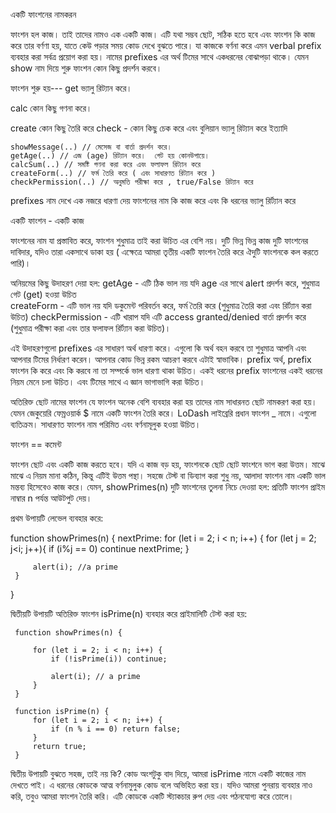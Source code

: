 











একটি ফাংশনের নামকরন

ফাংশন হল কাজ। তাই তাদের নামও এক একটি কাজ। এটি যথা সম্ভব ছোট, সঠিক হতে হবে এবং ফাংশন কি কাজ করে তার বর্ণণা হয়, যাতে কেউ পড়ার সময় কোড দেখে বুঝতে পারে।
যা কাজকে বর্ণনা করে এমন verbal prefix ব্যবহার করা সর্বত্র প্রয়োগ করা হয়। নামের prefixes এর অর্থ টিমের সাথে একধরনের বোঝাপড়া থাকে।
যেমন show নাম দিয়ে শুরু ফাংশন কোন কিছু প্রদর্শন করবে।

ফাংশন শুরু হয়---
get ভ্যালু রিট্যান করে।
 
calc কোন কিছু গণনা করে।

create কোন কিছু তৈরি করে 
check - কোন কিছু চেক করে এবং বুলিয়ান ভ্যালু রিট্যান করে ইত্যাদি

    showMessage(..) // মেসেজ বা বার্তা প্রদর্শন করে।
    getAge(..) // এজ (age) রিট্যান করে।  গেট হয় কোনউপায়ে।
    calcSum(..) // সমষ্টি গণনা করা করে এবং ফলাফল রিট্যান করে 
    createForm(..) // ফর্ম তৈরি করে ( এবং সাধারণত রিট্যান করে )
    checkPermission(..) // অনুমতি পরীক্ষা করে , true/False রিট্যান করে 
	
prefixes নাম দেখে এক নজরে ধারণা দেয় ফাংশনের নাম কি কাজ করে এবং কি ধরনের ভ্যালু রির্ট্যান করে 
   


একটি ফাংশন - একটি কাজ 

ফাংশনের নাম যা প্রস্তাবিত করে, ফাংশন শুধুমাত্র তাই করা উচিত এর বেশি নয়।
দুটি ভিন্ন ভিন্ন কাজ দুটি ফাংশনের দাবিদার, যদিও তারা একসাথে ডাকা হয় ( এক্ষেত্রে আমরা তৃতীয় একটি ফাংশন তৈরি করে ঐদুটি ফাংশনকে কল করতে পারি)।

অনিয়মের কিছু উদাহরণ দেয়া হল:
getAge - এটি ঠিক ভাল নয় যদি age এর সাথে  alert প্রদর্শন করে, শুধুমাত্র গেট (get) হওয়া উচিত  
createForm - এটি ভাল নয় যদি ডকুমেন্ট পরিবর্তন করে, ফর্ম তৈরি করে (শুধুমাত্র তৈরি করা এবং রির্ট্যান করা উচিত)
checkPermission - এটি খারাপ যদি এটি access granted/denied বার্তা প্রদর্শন করে (শুধুমাত্র পরীক্ষা করা এবং তার ফলাফল রির্ট্যান করা উচিত)।

এই উদাহরণগুলো prefixes এর সাধারণ অর্থ ধারণা করে। এগুলো কি অর্থ বহন করবে তা শুধুমাত্র আপনি এবং আপনার টিমের নির্ধারণ করেন। আপনার কোড ভিন্ন রকম আচরণ করবে এটাই স্বাভাবিক। prefix অর্থ, prefix ফাংশন কি করে এবং কি করবে না তা সম্পর্কে ভাল ধারণা থাকা উচিত। একই ধরনের prefix ফাংশনের একই ধরনের নিয়ম মেনে চলা উচিত। এবং টিমের সাথে এ জ্ঞান ভাগাভাগি করা উচিত। 

অতিরিক্ত ছোট নামের ফাংশন
যে ফাংশন অনেক বেশি ব্যবহার করা হয় তাদের নাম সাধারনত ছোট নামকরণ করা হয়।
যেমন জেকুয়েরি ফেম্রওয়ার্ক $ নামে একটি ফাংশন তৈরি করে। LoDash লাইব্রেরি প্রধান ফাংশন _ নামে।
এগুলো ব্যতিক্রম। সাধারণত ফাংশন নাম পরিমিত এবং বর্ণনামূলুক হওয়া উচিত।   





ফাংশন == কমেন্ট

ফাংশন ছোট এবং একটি কাজ করতে হবে। যদি এ কাজ বড় হয়, ফাংশনকে ছোট ছোট ফাংশনে ভাগ করা উত্তম। মাঝে মাঝে এ নিয়ম মানা কঠিন, কিন্তু এটিই উত্তম পন্থা।
সহজে টেস্ট বা ডিব্যাগ করা শুধু নয়, আলাদা ফাংশন নাম একটি ভাল মন্তব্য হিসেবেও কাজ করে।
যেমন, showPrimes(n) দুটি ফাংশনের তুলনা নিচে দেওয়া হল: প্রতিটি ফাংশন প্রাইম নাম্বার n পর্যন্ত আউটপুট দেয়।
 
 প্রথম উপায়টি লেভেল ব্যবহার করে:     
 
 function showPrimes(n) {
	 nextPrime: for (let i = 2; i < n; i++) {
		 for (let j = 2; j<i; j++){
			 if (i%j == 0) continue nextPrime;
		 }
		 
		 alert(i); //a prime
	 }
 }
 

 
 
 দ্বিতীয়টি উপায়টি অতিরিক্ত ফাংশন isPrime(n) ব্যবহার করে প্রাইমালিটি টেস্ট করা হয়:
 
	 function showPrimes(n) {
		 
		 for (let i = 2; i < n; i++) {
			 if (!isPrime(i)) continue;
			 
			 alert(i); // a prime
		 }
	 }

	 function isPrime(n) {
		 for (let i = 2; i < n; i++) {
			 if (n % i == 0) return false;
		 }
		 return true;
	 }

দ্বিতীয় উপায়টি বুঝতে সহজ, তাই নয় কি? কোড অংশটুকু বাদ দিয়ে, আমরা isPrime নামে একটি কাজের নাম দেখতে পাই। এ ধরনের কোডকে আত্ম বর্ণনামুলুক কোড বলে অভিহিত করা হয়।
যদিও আমরা পুনরায় ব্যবহার নাও করি, তবুও আমরা ফাংশন তৈরি করি। এটি কোডকে একটি স্ট্যাকচার রুপ দেয় এবং পঠনযোগ্য করে তোলে।
